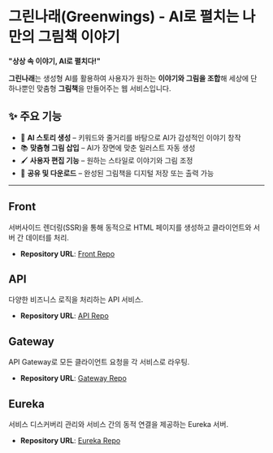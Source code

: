# 그린나래(Greenwings) - AI로 펼치는 나만의 그림책 이야기

**"상상 속 이야기, AI로 펼치다!"**

**그린나래**는 생성형 AI를 활용하여 사용자가 원하는 **이야기와 그림을 조합**해 세상에 단 하나뿐인 맞춤형 **그림책**을 만들어주는 웹 서비스입니다.  

## ✨ 주요 기능
- 🎨 **AI 스토리 생성** – 키워드와 줄거리를 바탕으로 AI가 감성적인 이야기 창작
- 📚 **맞춤형 그림 삽입** – AI가 장면에 맞춘 일러스트 자동 생성
- 🖌 **사용자 편집 기능** – 원하는 스타일로 이야기와 그림 조정
- 📲 **공유 및 다운로드** – 완성된 그림책을 디지털 저장 또는 출력 가능

---

## Front
서버사이드 렌더링(SSR)을 통해 동적으로 HTML 페이지를 생성하고 클라이언트와 서버 간 데이터를 처리.
- **Repository URL**: [Front Repo](https://github.com/Greenwings-2025/front)

## API
다양한 비즈니스 로직을 처리하는 API 서비스.
- **Repository URL**: [API Repo](https://github.com/Greenwings-2025/api)

## Gateway
API Gateway로 모든 클라이언트 요청을 각 서비스로 라우팅.
- **Repository URL**: [Gateway Repo](https://github.com/Greenwings-2025/gateway)

## Eureka
서비스 디스커버리 관리와 서비스 간의 동적 연결을 제공하는 Eureka 서버.
- **Repository URL**: [Eureka Repo](https://github.com/Greenwings-2025/eureka)
